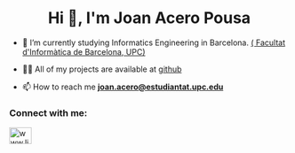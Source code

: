 <h1 align="center">Hi 👋, I'm Joan Acero Pousa</h1>

  - 🌱 I’m currently studying  Informatics Engineering in Barcelona. [( Facultat d'Informàtica de Barcelona, UPC)](https://www.fib.upc.edu/en)

- 👨‍💻 All of my projects are available at [github](https://github.com/joanAcero?tab=repositories)

- 📫 How to reach me **joan.acero@estudiantat.upc.edu**

<h3 align="left">Connect with me:</h3>
<p align="left">
<a href=" www.linkedin.com/in/joan-acero-pousa" target="blank"><img align="center" src="https://raw.githubusercontent.com/rahuldkjain/github-profile-readme-generator/master/src/images/icons/Social/linked-in-alt.svg" alt=" www.linkedin.com/in/joan-acero-pousa" height="30" width="40" /></a>
</p>

